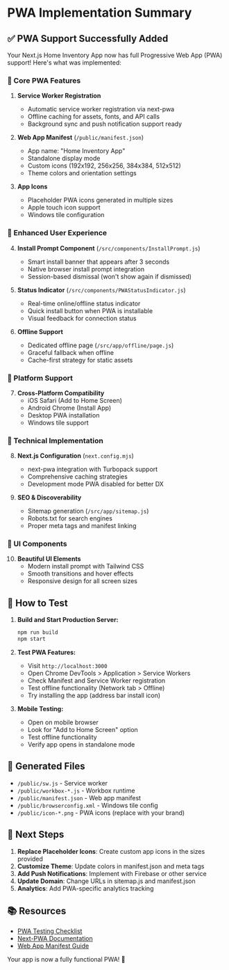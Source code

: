 # PWA Implementation Summary

## ✅ PWA Support Successfully Added

Your Next.js Home Inventory App now has full Progressive Web App (PWA) support! Here's what was implemented:

### 🚀 Core PWA Features

1. **Service Worker Registration**
   - Automatic service worker registration via next-pwa
   - Offline caching for assets, fonts, and API calls
   - Background sync and push notification support ready

2. **Web App Manifest** (`/public/manifest.json`)
   - App name: "Home Inventory App"
   - Standalone display mode
   - Custom icons (192x192, 256x256, 384x384, 512x512)
   - Theme colors and orientation settings

3. **App Icons**
   - Placeholder PWA icons generated in multiple sizes
   - Apple touch icon support
   - Windows tile configuration

### 🎯 Enhanced User Experience

4. **Install Prompt Component** (`/src/components/InstallPrompt.js`)
   - Smart install banner that appears after 3 seconds
   - Native browser install prompt integration
   - Session-based dismissal (won't show again if dismissed)

5. **Status Indicator** (`/src/components/PWAStatusIndicator.js`)
   - Real-time online/offline status indicator
   - Quick install button when PWA is installable
   - Visual feedback for connection status

6. **Offline Support**
   - Dedicated offline page (`/src/app/offline/page.js`)
   - Graceful fallback when offline
   - Cache-first strategy for static assets

### 📱 Platform Support

7. **Cross-Platform Compatibility**
   - iOS Safari (Add to Home Screen)
   - Android Chrome (Install App)
   - Desktop PWA installation
   - Windows tile support

### 🔧 Technical Implementation

8. **Next.js Configuration** (`next.config.mjs`)
   - next-pwa integration with Turbopack support
   - Comprehensive caching strategies
   - Development mode PWA disabled for better DX

9. **SEO & Discoverability**
   - Sitemap generation (`/src/app/sitemap.js`)
   - Robots.txt for search engines
   - Proper meta tags and manifest linking

### 🎨 UI Components

10. **Beautiful UI Elements**
    - Modern install prompt with Tailwind CSS
    - Smooth transitions and hover effects
    - Responsive design for all screen sizes

## 🧪 How to Test

1. **Build and Start Production Server:**
   ```bash
   npm run build
   npm start
   ```

2. **Test PWA Features:**
   - Visit `http://localhost:3000`
   - Open Chrome DevTools > Application > Service Workers
   - Check Manifest and Service Worker registration
   - Test offline functionality (Network tab > Offline)
   - Try installing the app (address bar install icon)

3. **Mobile Testing:**
   - Open on mobile browser
   - Look for "Add to Home Screen" option
   - Test offline functionality
   - Verify app opens in standalone mode

## 📂 Generated Files

- `/public/sw.js` - Service worker
- `/public/workbox-*.js` - Workbox runtime
- `/public/manifest.json` - Web app manifest
- `/public/browserconfig.xml` - Windows tile config
- `/public/icon-*.png` - PWA icons (replace with your brand)

## 🔄 Next Steps

1. **Replace Placeholder Icons**: Create custom app icons in the sizes provided
2. **Customize Theme**: Update colors in manifest.json and meta tags
3. **Add Push Notifications**: Implement with Firebase or other service
4. **Update Domain**: Change URLs in sitemap.js and manifest.json
5. **Analytics**: Add PWA-specific analytics tracking

## 📚 Resources

- [PWA Testing Checklist](https://web.dev/pwa-checklist/)
- [Next-PWA Documentation](https://github.com/shadowwalker/next-pwa)
- [Web App Manifest Guide](https://web.dev/add-manifest/)

Your app is now a fully functional PWA! 🎉
